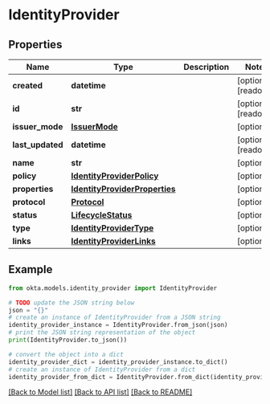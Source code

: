 # IdentityProvider


## Properties

Name | Type | Description | Notes
------------ | ------------- | ------------- | -------------
**created** | **datetime** |  | [optional] [readonly] 
**id** | **str** |  | [optional] [readonly] 
**issuer_mode** | [**IssuerMode**](IssuerMode.md) |  | [optional] 
**last_updated** | **datetime** |  | [optional] [readonly] 
**name** | **str** |  | [optional] 
**policy** | [**IdentityProviderPolicy**](IdentityProviderPolicy.md) |  | [optional] 
**properties** | [**IdentityProviderProperties**](IdentityProviderProperties.md) |  | [optional] 
**protocol** | [**Protocol**](Protocol.md) |  | [optional] 
**status** | [**LifecycleStatus**](LifecycleStatus.md) |  | [optional] 
**type** | [**IdentityProviderType**](IdentityProviderType.md) |  | [optional] 
**links** | [**IdentityProviderLinks**](IdentityProviderLinks.md) |  | [optional] 

## Example

```python
from okta.models.identity_provider import IdentityProvider

# TODO update the JSON string below
json = "{}"
# create an instance of IdentityProvider from a JSON string
identity_provider_instance = IdentityProvider.from_json(json)
# print the JSON string representation of the object
print(IdentityProvider.to_json())

# convert the object into a dict
identity_provider_dict = identity_provider_instance.to_dict()
# create an instance of IdentityProvider from a dict
identity_provider_from_dict = IdentityProvider.from_dict(identity_provider_dict)
```
[[Back to Model list]](../README.md#documentation-for-models) [[Back to API list]](../README.md#documentation-for-api-endpoints) [[Back to README]](../README.md)


